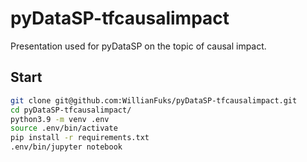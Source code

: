 # pyDataSP-tfcausalimpact
Presentation used for pyDataSP on the topic of causal impact.

## Start

```sh
git clone git@github.com:WillianFuks/pyDataSP-tfcausalimpact.git
cd pyDataSP-tfcausalimpact/
python3.9 -m venv .env
source .env/bin/activate
pip install -r requirements.txt
.env/bin/jupyter notebook
```
